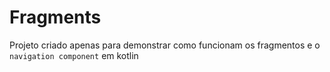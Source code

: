 # Fragments

Projeto criado apenas para demonstrar como funcionam os fragmentos e o `navigation component` em kotlin
